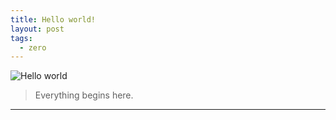 ```yaml
---
title: Hello world!
layout: post
tags:
  - zero
---
```


![Hello world](http://7u2nrz.com1.z0.glb.clouddn.com/hellowworld.png)

> Everything begins here.

---
